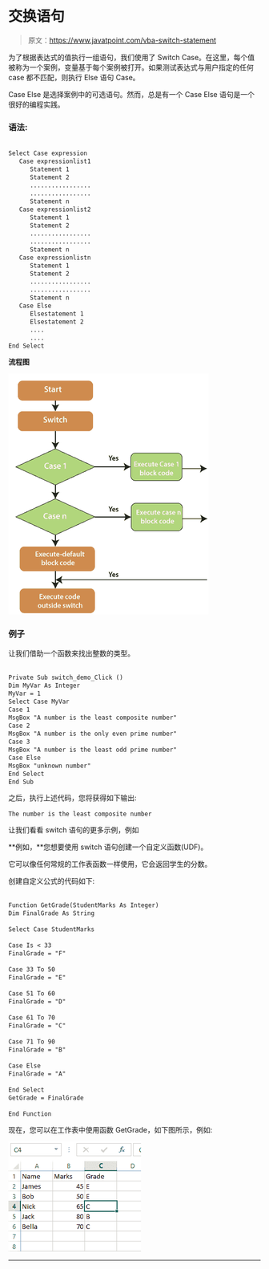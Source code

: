 # 交换语句

> 原文：<https://www.javatpoint.com/vba-switch-statement>

为了根据表达式的值执行一组语句，我们使用了 Switch Case。在这里，每个值被称为一个案例，变量基于每个案例被打开。如果测试表达式与用户指定的任何 case 都不匹配，则执行 Else 语句 Case。

Case Else 是选择案例中的可选语句。然而，总是有一个 Case Else 语句是一个很好的编程实践。

### 语法:

```vba

Select Case expression
   Case expressionlist1
      Statement 1
      Statement 2
      .................
      .................
      Statement n
   Case expressionlist2
      Statement 1
      Statement 2
      .................
      .................
      Statement n
   Case expressionlistn
      Statement 1
      Statement 2
      .................
      .................
      Statement n
   Case Else
      Elsestatement 1
      Elsestatement 2
      ....
      ....
End Select

```

**流程图**

![Switch Statement](img/ede21f6971a21a9aa4b0eb8bceefa0cd.png)

### 例子

让我们借助一个函数来找出整数的类型。

```vba

Private Sub switch_demo_Click ()
Dim MyVar As Integer
MyVar = 1
Select Case MyVar
Case 1
MsgBox "A number is the least composite number"
Case 2
MsgBox "A number is the only even prime number"
Case 3
MsgBox "A number is the least odd prime number"
Case Else 
MsgBox "unknown number"
End Select
End Sub 

```

之后，执行上述代码，您将获得如下输出:

```vba
The number is the least composite number 

```

让我们看看 switch 语句的更多示例，例如

**例如，**您想要使用 switch 语句创建一个自定义函数(UDF)。

它可以像任何常规的工作表函数一样使用，它会返回学生的分数。

创建自定义公式的代码如下:

```vba

Function GetGrade(StudentMarks As Integer)
Dim FinalGrade As String

Select Case StudentMarks

Case Is < 33
FinalGrade = "F"

Case 33 To 50
FinalGrade = "E"

Case 51 To 60
FinalGrade = "D"

Case 61 To 70
FinalGrade = "C"

Case 71 To 90
FinalGrade = "B"

Case Else
FinalGrade = "A"

End Select
GetGrade = FinalGrade

End Function

```

现在，您可以在工作表中使用函数 GetGrade，如下图所示，例如:

![Switch Statement](img/e3460ddc55121fec411320e6a68d7a9f.png)

* * *